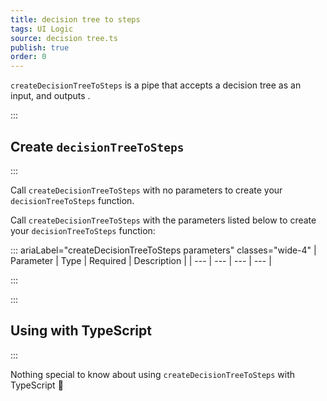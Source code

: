 ```yaml
---
title: decision tree to steps
tags: UI Logic
source: decision tree.ts
publish: true
order: 0
---
```


`createDecisionTreeToSteps` is a pipe that accepts a decision tree as an input, and outputs <!--TODO-->.


:::
## Create `decisionTreeToSteps`
:::

Call `createDecisionTreeToSteps` with no parameters to create your `decisionTreeToSteps` function.

Call `createDecisionTreeToSteps` with the parameters listed below to create your `decisionTreeToSteps` function:

::: ariaLabel="createDecisionTreeToSteps parameters" classes="wide-4"
| Parameter | Type | Required | Description |
| --- | --- | --- | --- |

:::


:::
## Using with TypeScript
:::

Nothing special to know about using `createDecisionTreeToSteps` with TypeScript 🚀
